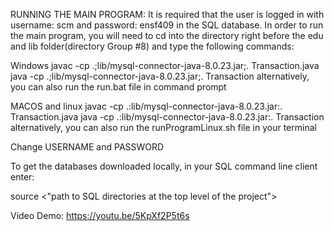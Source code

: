 RUNNING THE MAIN PROGRAM:
It is required that the user is logged in with username: scm and password: ensf409 in the SQL database. In order to run
the main program, you will need to cd into the directory right before the edu and lib folder(directory Group #8) and type
the following commands:

Windows
javac -cp .;lib/mysql-connector-java-8.0.23.jar;. Transaction.java
java -cp .;lib/mysql-connector-java-8.0.23.jar;. Transaction
alternatively, you can also run the run.bat file in command prompt

MACOS and linux
javac -cp .:lib/mysql-connector-java-8.0.23.jar:. Transaction.java
java -cp .:lib/mysql-connector-java-8.0.23.jar:. Transaction
alternatively, you can also run the runProgramLinux.sh file in your terminal 

Change USERNAME and PASSWORD

To get the databases downloaded locally, in your SQL command line client enter:

source <"path to SQL directories at the top level of the project">

Video Demo: https://youtu.be/5KpXf2P5t6s 
